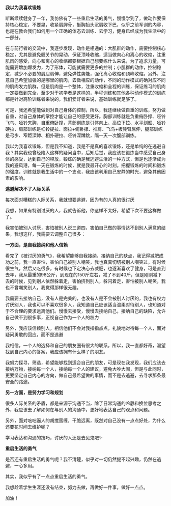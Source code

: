 **我以为我喜欢锻炼**

断断续续健身了一年，我仿佛有了一些重启生活的勇气，慢慢学到了，做动作要保持核心稳定，不要晃，收紧肩胛骨，挺胸抬头沉肩收下巴，似乎之前军训的内容，也是在教会我们如何用一个正确的体态去训练、去学习，健身已经成为我生活中的一部分。

在与前行者的交流中，我逐步发现，动作是相通的：大肌群的动作，需要控制核心稳定，尤其是避免髋关节的晃动，保证顶峰收缩，适当做向心和离心的收缩，注重肌肉的感受，向心和离心的收缩都要根据自己想要练什么来说，为了追求力量，可能需要增加爆发力，为了形体，可能就需要更多的控制；小肌群的动作，控制稳定，减少不必要的肩屈肩伸，避免弹性势能，强化离心收缩和顶峰收缩。另外，注意自己希望加强的是哪里的肌肉，去做相应的动作，不同的动作模式的确对应不同的肌肉发力肌群，但是肌肉是一个整体，注重收缩和全程的训练，保证练习的肌肉一定要做到完全，至少对于初学者是这样的，半程训练和其他各种动作模式的训练都是针对高阶训练者来说的，我们爱好者来说，基础训练就足够了。

可是，我还希望能做到对自己身体的控制，所以，我还继续做自重的训练，努力做自重，对自己身体的掌控才能让自己的感受更好。胸部训练就是负重俯卧撑、哑铃飞鸟、哑铃夹胸、自重俯卧撑，背部训练是引体向上、高位下拉、水平划船、哑铃硬拉，肩部训练是杠铃提拉、面拉+俯卧撑、推肩、飞鸟+板凳臂屈伸，腿部训练是弓步、窄距深蹲、相扑硬拉、哑铃深蹲跳，隔一天一次腹部训练。

我以为我喜欢锻炼，但是我不知道，我是不是真的喜欢锻炼，还是单纯的在逃避自我？其实我也曾经陷入这样的疑问当中，后知后觉，我应该在锻炼当中感受自己身体的感受，达到自己的释放，锻炼的确是我逃避生活的一种方式，但是也逐渐成为我的避风港，每一天在锻炼的时候，就是我最开心的时刻。把握锻炼的时间和锻炼的强度，训练就是我生活中的一个支点，我应该利用自己安静的时光，避免其他因素的影响。

**逃避解决不了人际关系**

每次面对糟糕的人际关系，我就想要逃避，因为有的人真的很讨厌

我想，如果有特别讨厌的人，我就告诉他，你这样不太好，希望下次不要这样做了。

我害怕被别人讨厌，害怕被别人说三道四，害怕自己做的事情达不到别人满意的结果，我想这样，我需要去调整自己很多：

**一方面，是自我接纳和他人信赖**

看完了《被讨厌的勇气》，我希望能够自我接纳，接纳自己的缺点，我记得减肥成功之前，我一直害怕，害怕自己被别人嘲笑，我也真真切切被别人嘲笑过，有时候很生气，然后又吃很多，有时候也下定决心去减肥，也逐渐喜欢了健身，可是直到去年，我从最重的98公斤，到现在的150斤左右，减了不到40斤，但是刚刚减下去的时候，见到别人依然躲着走，害怕挤到别人，躲闪着走，害怕被别人嘲笑，我也不曾嘲笑别人，我觉得那样很无趣。

我需要去接纳自己，没有人是完美的，也没有人是不会被别人讨厌的，我也有权力讨厌别人，我也可以不喜欢很多人，我知道自己应该适当温柔对待别人，也知道对于不合理的要求远离他们。慢慢去接受，慢慢去接纳自己，接纳自己的缺陷，允许自己做不到很多事，正视自己作为一个人的权力

另外，我应该信赖别人，相信他们不会对我指指点点，礼貌地对待每一个人，面对疑问勇敢的回应，而不是逃避

我相信，一个人的选择和自己的朋友圈有很大的联系，所以，我一直都好奇，渴望找到自己内心的答案，我应该拥有什么样子的朋友。

我努力探寻，筛选，希望能够找到适合自己的朋友，可是现在我发现，我们应该去接纳万物，接纳每一个人，接纳每一个人的建议，避免大吵大闹，但是与此同时，更要坚定自己内心的方向，做自己最希望做的事情，而不是去逃避，去寻求那条最安全的路途。

**另一方面，是努力学习和规划**

很多人际关系的矛盾，都是来源于沟通不当，除了日常沟通的冷静和换位思考之外，我应该去了解如何在与别人的沟通中，更好地表达自己的观点和问题。

另外，面对咄咄逼人的胡搅蛮缠，干脆远离，既然对自己没有一点点好处，为什么还要花时间去维护呢？

学习表达和沟通的技巧，讨厌的人还是去见鬼吧✨

**重启生活的勇气**

是否还有重启生活的勇气呢？我不清楚，似乎对一切仍然提不起兴趣，仍然在逃避，一心多用。

其实，我似乎有了一点点重启生活的勇气。

我想趁着学生生涯还没有结束，努力去做，再做好一件事，做好一点点。

加油！